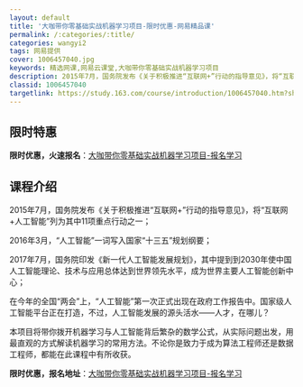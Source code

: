 ```yaml
---
layout: default
title: '大咖带你零基础实战机器学习项目-限时优惠-网易精品课'
permalink: /:categories/:title/
categories: wangyi2
tags: 网易提供
cover: 1006457040.jpg
keywords: 精选网课,网易云课堂,大咖带你零基础实战机器学习项目
description: 2015年7月，国务院发布《关于积极推进“互联网+”行动的指导意见》，将“互联网+人工智能”列为其中11项重点行动之一；
classid: 1006457040
targetlink: https://study.163.com/course/introduction/1006457040.htm?share=1&shareId=1025206652&utm_campaign=share&utm_medium=iphoneShare&utm_source=&utm_u=1025206652
---
```


## 限时特惠

**限时优惠，火速报名**：[大咖带你零基础实战机器学习项目-报名学习](https://study.163.com/course/introduction/1006457040.htm?share=1&shareId=1025206652&utm_campaign=share&utm_medium=iphoneShare&utm_source=&utm_u=1025206652)

## 课程介绍

2015年7月，国务院发布《关于积极推进“互联网+”行动的指导意见》，将“互联网+人工智能”列为其中11项重点行动之一；

2016年3月，“人工智能”一词写入国家“十三五”规划纲要；

2017年7月，国务院印发《新一代人工智能发展规划》，其中提到到2030年使中国人工智能理论、技术与应用总体达到世界领先水平，成为世界主要人工智能创新中心；

在今年的全国“两会”上，“人工智能”第一次正式出现在政府工作报告中。国家级人工智能平台正在打造，不过，人工智能发展的源头活水——人才，在哪儿？

本项目将带你拨开机器学习与人工智能背后繁杂的数学公式，从实际问题出发，用最直观的方式解读机器学习的常用方法。不论你是致力于成为算法工程师还是数据工程师，都能在此课程中有所收获。

**限时优惠，报名地址**：[大咖带你零基础实战机器学习项目-报名学习](https://study.163.com/course/introduction/1006457040.htm?share=1&shareId=1025206652&utm_campaign=share&utm_medium=iphoneShare&utm_source=&utm_u=1025206652)

